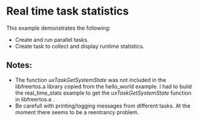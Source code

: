 # Real time task statistics
This example demonstrates the following:
* Create and run parallel tasks.
* Create task to collect and display runtime statistics.

## Notes:
* The function _uxTaskGetSystemState_ was not included in the libfreertos.a library
copied from the hello_world example. I had to build the real_time_stats example
to get the _uxTaskGetSystemState_ function in libfreertos.a .
* Be carefull with printing/logging messages from different tasks. At the moment there
seems to be a reentrancy problem.
